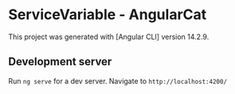 # ServiceVariable - AngularCat

This project was generated with [Angular CLI] version 14.2.9.

## Development server

Run `ng serve` for a dev server. Navigate to `http://localhost:4200/`
